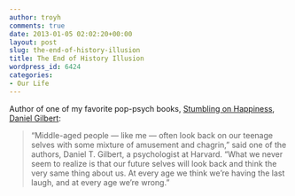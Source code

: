 ```yaml
---
author: troyh
comments: true
date: 2013-01-05 02:02:20+00:00
layout: post
slug: the-end-of-history-illusion
title: The End of History Illusion
wordpress_id: 6424
categories:
- Our Life
---
```


Author of one of my favorite pop-psych books, [Stumbling on Happiness](http://www.randomhouse.com/kvpa/gilbert/about.html), [Daniel Gilbert](http://www.nytimes.com/2013/01/04/science/study-in-science-shows-end-of-history-illusion.html?partner=rss&emc=rss): 


<blockquote>“Middle-aged people — like me — often look back on our teenage selves with some mixture of amusement and chagrin,” said one of the authors, Daniel T. Gilbert, a psychologist at Harvard. “What we never seem to realize is that our future selves will look back and think the very same thing about us. At every age we think we’re having the last laugh, and at every age we’re wrong.”</blockquote>
